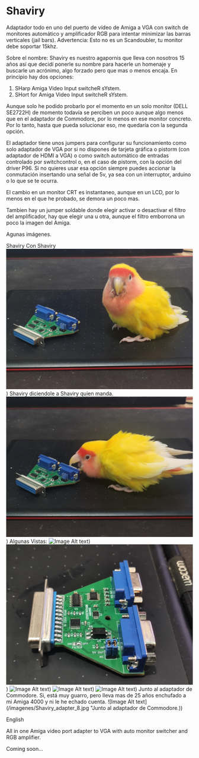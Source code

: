 # Shaviry
Adaptador todo en uno del puerto de vídeo de Amiga a VGA con switch de monitores automático y amplificador RGB para intentar minimizar las barras verticales (jail bars).
Advertencia: Esto no es un Scandoubler, tu monitor debe soportar 15khz.

Sobre el nombre: Shaviry es nuestro agapornis que lleva con nosotros 15 años así que decidí ponerle su nombre para hacerle un homenaje y buscarle un acrónimo, algo forzado pero que mas o menos encaja.
En principio hay dos opciones:

  1) SHarp Amiga Video Input switcheR sYstem.
  2) SHort for Amiga Video Input switcheR sYstem.

Aunque solo he podido probarlo por el momento en un solo monitor (DELL SE2722H) de momento todavía se perciben un poco aunque algo menos que en el adaptador de Commodore,
por lo menos en ese monitor concreto. Por lo tanto, hasta que pueda solucionar eso,  me quedaría con la segunda opción.

El adaptador tiene unos jumpers para configurar su funcionamiento como solo adaptador de VGA por si no dispones de tarjeta gráfica o pistorm (con adaptador de HDMI a VGA)
o como switch automático de entradas controlado por switchcontrol o, en el caso de pistorm, con la opción del driver P96. Si no quieres usar esa opción siempre puedes 
accionar la conmutación insertando una señal de 5v, ya sea con un interruptor, arduino o lo que se te ocurra.

El cambio en un monitor CRT es instantaneo, aunque en un LCD, por lo menos en el que he probado, se demora un poco mas.

Tambien hay un jumper soldable donde elegir activar o desactivar el filtro del amplificador, hay que elegir una u otra, aunque el filtro emborrona un poco la imagen del Amiga.

Agunas imágenes.

Shaviry Con Shaviry
![Image Alt text](/imagenes/Shaviry_adapter_1.jpg "Shaviry con Shaviry"))
Shaviry diciendole a Shaviry quien manda.
![Image Alt text](/imagenes/Shaviry_adapter_2.jpg "Shaviry discutiendo con Shaviry"))
Algunas Vistas:
![Image Alt text](/imagenes/Shaviry_adapter_3.jpg "Vista 1"))
![Image Alt text](/imagenes/Shaviry_adapter_4.jpg "Vista 2"))
![Image Alt text](/imagenes/Shaviry_adapter_5.jpg "Vista 3"))
![Image Alt text](/imagenes/Shaviry_adapter_6.jpg "Vista 4"))
![Image Alt text](/imagenes/Shaviry_adapter_7.jpg "Vista 5"))
Junto al adaptador de Commodore. Si, está muy guarro, pero lleva mas de 25 años enchufado a mi Amiga 4000 y ni le he echado cuenta.
![Image Alt text](/imagenes/Shaviry_adapter_8.jpg "Junto al adaptador de Commodore.))


English

All in one Amiga video port adapter to VGA with auto monitor switcher and RGB amplifier.

Coming soon...
